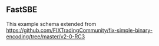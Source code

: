 ## FastSBE

This example schema extended from https://github.com/FIXTradingCommunity/fix-simple-binary-encoding/tree/master/v2-0-RC3 

